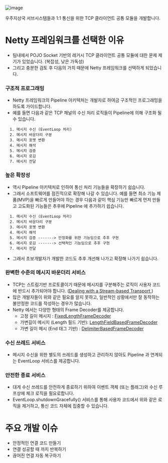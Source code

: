 ![image](https://user-images.githubusercontent.com/34666301/121111148-576f1e80-c849-11eb-8210-f03fb126fd62.png)

우주지상국 서브시스템들과 1:1 통신을 위한 TCP 클라이언트 공통 모듈을 개발합니다. 


# Netty 프레임워크를 선택한 이유
- 팀내에서 POJO Socket 기반의 레거시 TCP 클라이언트 공통 모듈에 대한 문제 제기가 있었습니다. (복잡성, 낮은 가독성)
- 그리고 충분한 검토 후 다음의 가치 때문에 Netty 프레임워크를 선택하게 되었습니다. 

### 구조적 프로그래밍
- Netty 프레임워크의 Pipeline 아키텍처는 개발자로 하여금 구조적인 프로그래밍을 하도록 가이드합니다. 
- 예를 들면 다음과 같은 TCP 채널의 수신 처리 로직들이 Pipeline에 의해 구조화 될 수 있습니다. 
```
  1. 메시지 수신 (EventLoop 처리)
  2. 메시지 바운더리 구분
  3. 메시지 포멧 변환 
  4. 메시지 해석 
  5. 메시지 검증 
  6. 메시지 로깅 
  7. 메시지 전달
```
### 높은 확장성 
- 역시 Pipeline 아키텍처로 인하여 통신 처리 기능들을 확장하기 쉽습니다. 
- 그래서 소프트웨어를 점진적으로 확장해 나갈 수 있습니다. 예를 들면 최소 기능 제품(MVP)을 빠르게 만들어야 하는 경우 다음과 같이 핵심 기능만 빠르게 먼저 만들고 고도화된 기능들은 추후에 Pipeline 에 추가하기 쉽습니다. 
```
  1. 메시지 수신 (EventLoop 처리)
  2. 메시지 바운더리 구분
  3. 메시지 포멧 변환 
  4. 메시지 해석 
  5. 메시지 검증 -------> 안정화를 위한 기능임으로 추후 구현
  6. 메시지 로깅 -------> 선택적인 기능임으로 추후 구현
  7. 메시지 전달
```
- 그래서 초보개발자가 개발한 코드도 추후 개선해 나가고 확장해 나가기 쉽습니다. 

### 완벽한 수준의 메시지 바운더리 서비스
- TCP는 스트림기반 프로토콜이기 때문에 메시지를 구분해주는 로직이 사용자 코드에 반드시 추가되어야 합니다. ([Dealing with a Stream-based Transport
](https://netty.io/4.0/api/io/netty/handler/codec/DelimiterBasedFrameDecoder.html))
- 많은 개발자들이 위와 같은 필요를 알지 못하고, 일반적인 상황에서만 잘 동작하는 불안정한 코드를 작성하는 경우가 많습니다. 
- Netty 에서는 다양한 형태의 Frame Decoder를 제공합니다. 
  - 고정 길이 메시지 : [FixedLengthFrameDecoder](https://netty.io/4.0/api/io/netty/handler/codec/FixedLengthFrameDecoder.html)
  - 가변길이 메시지 (Length 필드 기반): [LengthFieldBasedFrameDecoder](https://netty.io/4.0/api/io/netty/handler/codec/LengthFieldBasedFrameDecoder.html)
  - 가변 길이 메시 (End 태그 기반) : [DelimiterBasedFrameDecoder](https://netty.io/4.0/api/io/netty/handler/codec/DelimiterBasedFrameDecoder.html)

### 수신 쓰레드 서비스 
- 메시지 수신을 위한 별도의 쓰레드를 생성하고 관리하지 않아도 Pipeline 과 연계되는 EventLoop 서비스를 제공합니다. 

### 안전한 종료 서비스 
- 대게 수신 쓰레드를 안전하게 종료하기 위하여 이벤트 객체 (또는 플래그)와 수신 루프상에 체크 로직을 필요로합니다. 
- EventLoop.shutdownGracefully() 서비스를 통해 사용자 코드에서 위와 같은 로직을 제거하고, 통신 코드 자체에 집중할 수 있습니다. 

# 주요 개발 이슈
- 안정적인 연결 코드 만들기
- 연결 성공할 때 까지 반복하기
- 끊어진 연결 자동 복구하기

